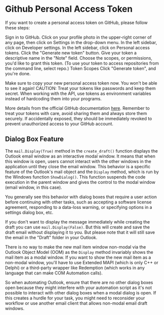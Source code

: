 # Github Personal Access Token
If you want to create a personal access token on GitHub, please follow these steps:

Sign in to GitHub.
Click on your profile photo in the upper-right corner of any page, then click on Settings in the drop-down menu.
In the left sidebar, click on Developer settings.
In the left sidebar, click on Personal access tokens.
Click the "Generate new token" button.
Give your token a descriptive name in the "Note" field.
Choose the scopes, or permissions, you'd like to grant this token. (To use your token to access repositories from the command line, select repo.)
Token Scopes
Click "Generate token", and you're done.


Make sure to copy your new personal access token now. You won't be able to see it again!
CAUTION: Treat your tokens like passwords and keep them secret. When working with the API, use tokens as environment variables instead of hardcoding them into your programs.


More details from the official GitHub documentation [here](https://docs.github.com/en/authentication/keeping-your-account-and-data-secure/managing-your-personal-access-tokens).
Remember to treat your tokens with care, avoid sharing them and always store them securely. If accidentally exposed, they should be immediately revoked to prevent unauthorized access to your GitHub account.


## Dialog Box Feature
The `mail.Display(True)` method in the `create_draft()` function displays the Outlook email window as an interactive modal window. It means that when this window is open, users cannot interact with the other windows in the application until they close the email window. This behavior is a specific feature of the Outlook's mail object and the `Display` method, which is run by the Windows function `ShowDialog()`. This function suspends the code execution in the parent window and gives the control to the modal window (email window, in this case). 

You generally see this behavior with dialog boxes that require a user action before continuing with other tasks, such as accepting a software license agreement, responding to a data-loss warning, or specifying options in a settings dialog box, etc. 

If you don't want to display the message immediately while creating the draft you can use `mail.Display(False)`. But this will create and save the draft email without displaying it to you. But please note that it will still save the email in the "Draft" folder in your Outlook. 

There is no way to make the new mail item window non-modal via the Outlook Object Model (OOM) as the `Display` method invariably shows the mail item as a modal window. If you want to show the new mail item as a non-modal window, you'll have to use Extended MAPI (which is only C++ or Delphi) or a third-party wrapper like Redemption (which works in any language that can make COM Automation calls). 

So when automating Outlook, ensure that there are no other dialog boxes open because they might interfere with your automation script as it's not possible to interact with other dialog boxes when a modal dialog is open. If this creates a hurdle for your task, you might need to reconsider your workflow or use another email client that allows non-modal email draft windows.